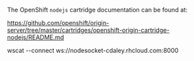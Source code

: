 The OpenShift `nodejs` cartridge documentation can be found at:

https://github.com/openshift/origin-server/tree/master/cartridges/openshift-origin-cartridge-nodejs/README.md


wscat --connect ws://nodesocket-cdaley.rhcloud.com:8000

